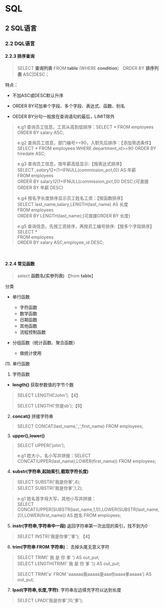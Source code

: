 # SQL

## 2 SQL语言

### 2.2 DQL语言

#### 2.2.3 排序查询

> SELECT **查询列表** FROM **table** (WHERE **condition**） ORDER BY **排序列表** ASC|DESC；

特点：

+ 不加ASC或DESC默认升序

+ ORDER BY可加单个字段、多个字段、表达式、函数、别名

+ OEDER BY分句一般放在查询语句的最后，LIMIT除外

> e.g1 查询员工信息，工资从高到低排序：SELECT * FROM employees ORDER BY salary ASC;
>
> e.g2 查询员工信息，部门编号>=90，入职先后排序：【添加筛选条件】</br>
> SELECT * FROM employees WHERE department_id>=90 ORDER BY hiredate ASC;
>
> e.g3 查询员工信息，按年薪高低显示:【按表达式排序】</br>
> SELECT *,salary*12*(1+IFNULL(commission_pct,0)) AS 年薪 </br>
> FROM employees </br>
> ORDER BY salary*12*(1+IFNULL(commission_pct,0)) DESC;(可直接ORDER BY 年薪 DESC)
>
> e.g4 按名字长度排序显示员工姓名工资：【按函数排序】</br>
> SELECT last_name,salary,LENGTH(last_name) AS 长度</br>
> FROM employees</br>
> ORDER BY LENGTH(last_name);(可直接ORDER BY 长度)
>
> e.g5 查询信息，先按工资排序，再按员工编号排序:【按多个字段排序】</br>
> SELECT * </br>
> FROM employees </br>
> ORDER BY salary ASC,employee_id DESC;

</br>

#### 2.2.4 常见函数

> select **函数名(实参列表)** 【from **table**】

分类

+ 单行函数
  + 字符函数
  + 数学函数
  + 日期函数
  + 其他函数
  + 流程控制函数

+ 分组函数（统计函数、聚合函数）
  + 做统计使用

(1). 单行函数

1. 字符函数
+ **length()** 获取参数值的字节个数

> SELECT LENGTH('John');【4】
>
> SELECT LENGTH('你是sb');【8】

2. **concat()** 拼接字符串

> SELECT CONCAT(last_name,'_',first_name) FROM employees;

3. **upper(),lower()**

> SELECT UPPER('john');
>
> e.g1 姓大小，名小写并拼接：SELECT CONCAT(UPPER(last_name),LOWER(first_name)) FROM employees;

4. **substr(字符串,起始索引,截取字符长度)** 

> SELECT SUBSTR('我是你爹',4);</br>
> SELECT SUBSTR('我是你爹',1,2); 

>e.g1 姓名首字母大写，其他小写并拼接：</br>
>SELECT CONCAT(UPPER(SUBSTR(last_name,1,1)),LOWER(SUBSTR(last_name,2)),LOWER(first_name)) AS 姓名 FROM employees; 

5. **instr(字符串,字符串中一段)** 返回字符串第一次出现的索引，找不到为0

>SELECT INSTR('我是你爹','爹'); 【4】

6. **trim(字符串 FROM 字符串)**： 去掉头尾无意义字符

> SELECT TRIM('   我  是  你   爹  ') AS out_put;</br>
> SELECT LENGTH(TRIM('   我  是  你   爹  ')) AS out_put;
>
> SELECT TRIM('a' FROM 'aaaaaa我aaaaa是aaa你aaaa爹aaaaa') AS out_put;

7. **lpad(字符串,长度,字符)**: 字符串左边填充字符以达到长度

>SELECT LPAD('我是你爹',10,'爹');
